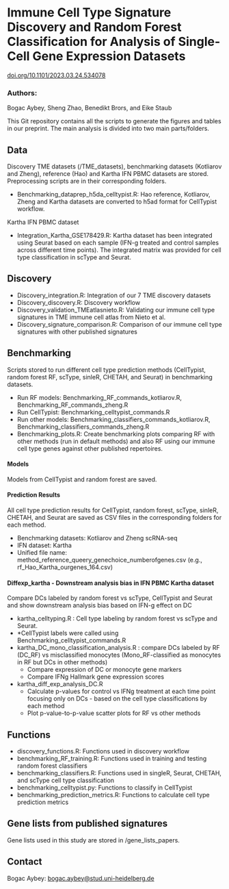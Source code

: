 # Immune Cell Type Signature Discovery and Random Forest Classification for Analysis of Single-Cell Gene Expression Datasets

[doi.org/10.1101/2023.03.24.534078](https://doi.org/10.1101/2023.03.24.534078)

### Authors: 
Bogac Aybey, Sheng Zhao, Benedikt Brors, and Eike Staub

This Git repository contains all the scripts to generate the figures and tables in our preprint. The main analysis is divided into two main parts/folders.

## Data
Discovery TME datasets (/TME_datasets), benchmarking datasets (Kotliarov and Zheng), reference (Hao) and Kartha IFN PBMC datasets are stored. Preprocessing scripts are in their corresponding folders. 

- Benchmarking_dataprep_h5da_celltypist.R: Hao reference, Kotliarov, Zheng and Kartha datasets are converted to h5ad format for CellTypist workflow.

Kartha IFN PBMC dataset 

- Integration_Kartha_GSE178429.R: Kartha dataset has been integrated using Seurat based on each sample (IFN-g treated and control samples across different time points). The integrated matrix was provided for cell type classification in scType and Seurat.

## Discovery

- Discovery_integration.R: Integration of our 7 TME discovery datasets
- Discovery_discovery.R: Discovery workflow
- Discovery_validation_TMEatlasnieto.R: Validating our immune cell type signatures in TME immune cell atlas from Nieto et al.
- Discovery_signature_comparison.R: Comparison of our immune cell type signatures with other published signatures

## Benchmarking

Scripts stored to run different cell type prediction methods (CellTypist, random forest RF, scType, sinleR, CHETAH, and Seurat) in benchmarking datasets.

- Run RF models: Benchmarking_RF_commands_kotliarov.R, Benchmarking_RF_commands_zheng.R
- Run CellTypist: Benchmarking_celltypist_commands.R
- Run other models: Benchmarking_classifiers_commands_kotliarov.R, Benchmarking_classifiers_commands_zheng.R
- Benchmarking_plots.R: Create benchmarking plots comparing RF with other methods (run in default methods) and also RF using our immune cell type genes against other published repertoires.

#### Models

Models from CellTypist and random forest are saved.

#### Prediction Results

All cell type prediction results for CellTypist, random forest, scType, sinleR, CHETAH, and Seurat are saved as CSV files in the corresponding folders for each method. 

- Benchmarking datasets: Kotliarov and Zheng scRNA-seq
- IFN dataset: Kartha
- Unified file name: method_reference_queery_genechoice_numberofgenes.csv (e.g., rf_Hao_Kartha_ourgenes_164.csv)

#### Diffexp_kartha - Downstream analysis bias in IFN PBMC Kartha dataset

Compare DCs labeled by random forest vs scType, CellTypist and Seurat and show downstream analysis bias based on IFN-g effect on DC 

-  kartha_celltyping.R : Cell type labeling by random forest vs scType and Seurat.
-  *CellTypist labels were called using Benchmarking_celltypist_commands.R
-  kartha_DC_mono_classification_analysis.R : compare DCs labeled by RF (DC_RF) vs misclassified monocytes (Mono_RF-classified as monocytes in RF  but DCs in other methods)
    -  Compare expression of DC or monocyte gene markers
    -  Compare IFNg Hallmark gene expression scores 
-  kartha_diff_exp_analysis_DC.R
    -  Calculate p-values for control vs IFNg treatment at each time point focusing only on DCs - based on the cell type classifications by each method
    -  Plot p-value-to-p-value scatter plots for RF vs other methods


## Functions

- discovery_functions.R: Functions used in discovery workflow
- benchmarking_RF_training.R: Functions used in training and testing random forest classifiers
- benchmarking_classifiers.R: Functions used in singleR, Seurat, CHETAH, and scType cell type classification
- benchmarking_celltypist.py: Functions to classify in CellTypist
- benchmarking_prediction_metrics.R: Functions to calculate cell type prediction metrics

## Gene lists from published signatures

Gene lists used in this study are stored in /gene_lists_papers.

## Contact

Bogac Aybey: [bogac.aybey@stud.uni-heidelberg.de](mailto:bogac.aybey@stud.uni-heidelberg.de)
